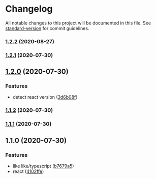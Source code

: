# Changelog

All notable changes to this project will be documented in this file. See [standard-version](https://github.com/conventional-changelog/standard-version) for commit guidelines.

### [1.2.2](https://github.com/lastingman/eslint-config-like/compare/v1.2.1...v1.2.2) (2020-08-27)

### [1.2.1](https://github.com/lastingman/eslint-config-like/compare/v1.2.0...v1.2.1) (2020-07-30)

## [1.2.0](https://github.com/lastingman/eslint-config-like/compare/v1.1.2...v1.2.0) (2020-07-30)


### Features

* detect react version ([3d6b08f](https://github.com/lastingman/eslint-config-like/commit/3d6b08ffacd20847fff8db8b6bfcfded8aa4d2d6))

### [1.1.2](https://github.com/lastingman/eslint-config-like/compare/v1.1.1...v1.1.2) (2020-07-30)

### [1.1.1](https://github.com/lastingman/eslint-config-like/compare/v1.1.0...v1.1.1) (2020-07-30)

## 1.1.0 (2020-07-30)


### Features

* like like/typescript ([b7679a5](https://github.com/lastingman/eslint-config-like/commit/b7679a5dc0d799519b9cbd3db709bd80f85655f4))
* react ([4102ffe](https://github.com/lastingman/eslint-config-like/commit/4102ffe733bc3707b322fedb8a3186e5e5eb2dfb))
